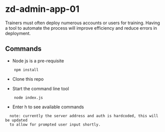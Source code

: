 # zd-admin-app-01

Trainers must often deploy numerous accounts or users for training. Having a tool to automate the process will improve efficiency and reduce errors in deployment.

## Commands

* Node js is a pre-requisite
```
	npm install
```
* Clone this repo

* Start the command line tool
```
	node index.js
```
* Enter h to see available commands


```
  note: currently the server address and auth is hardcoded, this will be updated
  to allow for prompted user input shortly.
```
